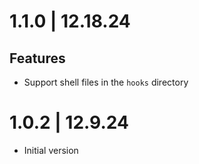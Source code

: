 <!--  -->

# 1.1.0 | 12.18.24

## Features

- Support shell files in the `hooks` directory

# 1.0.2 | 12.9.24

- Initial version
